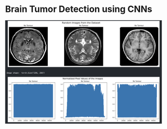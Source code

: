 # Brain Tumor Detection using CNNs
![Alt text](https://github.com/harmya/brain-tumour/blob/main/brain-tumor-example.png)
